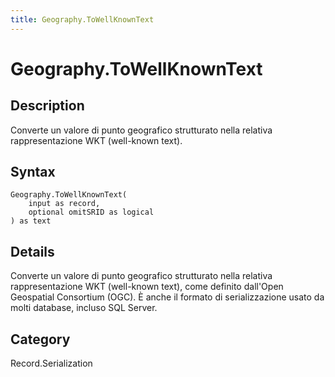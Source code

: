 ```yaml
---
title: Geography.ToWellKnownText
---
```


# Geography.ToWellKnownText


## Description

Converte un valore di punto geografico strutturato nella relativa rappresentazione WKT (well-known text).


## Syntax

```powerquery
Geography.ToWellKnownText(
    input as record,
    optional omitSRID as logical
) as text
```


## Details

Converte un valore di punto geografico strutturato nella relativa rappresentazione WKT (well-known text), come definito dall'Open Geospatial Consortium (OGC). È anche il formato di serializzazione usato da molti database, incluso SQL Server.



## Category
Record.Serialization
